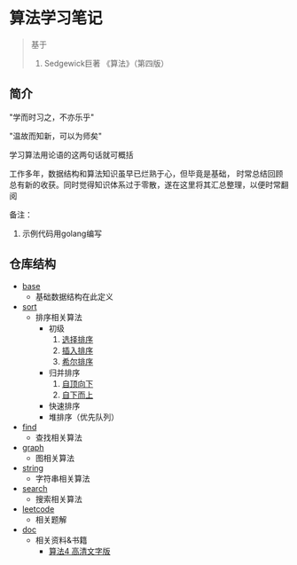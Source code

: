 # 算法学习笔记

> 基于
> 1. Sedgewick巨著 《算法》（第四版）

## 简介
"学而时习之，不亦乐乎" 

"温故而知新，可以为师矣"

学习算法用论语的这两句话就可概括

工作多年，数据结构和算法知识虽早已烂熟于心，但毕竟是基础，
时常总结回顾总有新的收获。同时觉得知识体系过于零散，遂在这里将其汇总整理，以便时常翻阅

备注：
1. 示例代码用golang编写

## 仓库结构
- [base](base)
  - 基础数据结构在此定义
- [sort](sort)
  - 排序相关算法
    - 初级
      1. [选择排序](sort/sort.go)
      2. [插入排序](sort/sort.go)
      3. [希尔排序](sort/sort.go)
    - 归并排序
      1. [自顶向下](sort/sort.go)
      2. [自下而上](sort/sort.go)
    - 快速排序
    - 堆排序（优先队列）
- [find](find)
  - 查找相关算法
- [graph](graph)
  - 图相关算法
- [string](string)
  - 字符串相关算法
- [search](search)
  - 搜索相关算法
- [leetcode](leetcode)
  - 相关题解
- [doc](doc)
  - 相关资料&书籍
    - [算法4 高清文字版](doc/算法（第4版）文字版.pdf)
